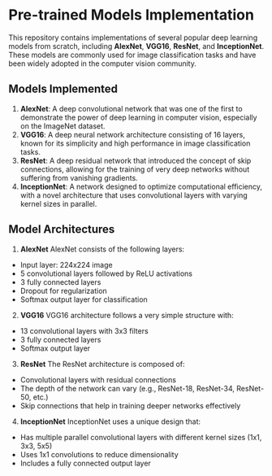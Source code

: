 # Pre-trained Models Implementation

This repository contains implementations of several popular deep learning models from scratch, including **AlexNet**, **VGG16**, **ResNet**, and **InceptionNet**. These models are commonly used for image classification tasks and have been widely adopted in the computer vision community.

## Models Implemented

1. **AlexNet**: A deep convolutional network that was one of the first to demonstrate the power of deep learning in computer vision, especially on the ImageNet dataset.
2. **VGG16**: A deep neural network architecture consisting of 16 layers, known for its simplicity and high performance in image classification tasks.
3. **ResNet**: A deep residual network that introduced the concept of skip connections, allowing for the training of very deep networks without suffering from vanishing gradients.
4. **InceptionNet**: A network designed to optimize computational efficiency, with a novel architecture that uses convolutional layers with varying kernel sizes in parallel.

## Model Architectures

1. **AlexNet**
AlexNet consists of the following layers:

- Input layer: 224x224 image
- 5 convolutional layers followed by ReLU activations
- 3 fully connected layers
- Dropout for regularization
- Softmax output layer for classification

2. **VGG16**
VGG16 architecture follows a very simple structure with:

- 13 convolutional layers with 3x3 filters
- 3 fully connected layers
- Softmax output layer

3. **ResNet**
The ResNet architecture is composed of:

- Convolutional layers with residual connections
- The depth of the network can vary (e.g., ResNet-18, ResNet-34, ResNet-50, etc.)
- Skip connections that help in training deeper networks effectively

4. **InceptionNet**
InceptionNet uses a unique design that:

- Has multiple parallel convolutional layers with different kernel sizes (1x1, 3x3, 5x5)
- Uses 1x1 convolutions to reduce dimensionality
- Includes a fully connected output layer

